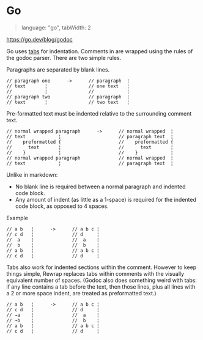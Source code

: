 # Go

> language: "go", tabWidth: 2

https://go.dev/blog/godoc

Go uses [tabs](../features/tabs.md) for indentation. Comments in are wrapped using the
rules of the godoc parser. There are two simple rules.

Paragraphs are separated by blank lines.

    // paragraph one      ->      // paragraph  ¦
    // text       ¦               // one text   ¦
    //            ¦               //            ¦
    // paragraph two              // paragraph  ¦
    // text       ¦               // two text   ¦

Pre-formatted text must be indented relative to the surrounding comment text.

    // normal wrapped paragraph      ->      // normal wrapped  ¦
    // text            ¦                     // paragraph text  ¦
    //    preformatted {                     //    preformatted {
    //      text       ¦                     //      text       ¦
    //    }            ¦                     //    }            ¦
    // normal wrapped paragraph              // normal wrapped  ¦
    // text            ¦                     // paragraph text  ¦

Unlike in markdown:
* No blank line is required between a normal paragraph and indented code block.
* Any amount of indent (as little as a 1-space) is required for the indented
  code block, as opposed to 4 spaces.

Example

    // a b   ¦      ->      // a b c ¦
    // c d   ¦              // d     ¦
    //  a    ¦              //  a    ¦
    //  b    ¦              //  b    ¦
    // a b   ¦              // a b c ¦
    // c d   ¦              // d     ¦

Tabs also work for indented sections within the comment. However to keep things simple,
Rewrap replaces tabs within comments with the visually equivalent number of spaces. (Godoc
also does something weird with tabs: if any line contains a tab before the text, then
those lines, plus all lines with a 2 or more space indent, are treated as preformatted
text.)

    // a b   ¦      ->      // a b c ¦
    // c d   ¦              // d     ¦
    // →a    ¦              //  a    ¦
    // →b    ¦              //  b    ¦
    // a b   ¦              // a b c ¦
    // c d   ¦              // d     ¦
